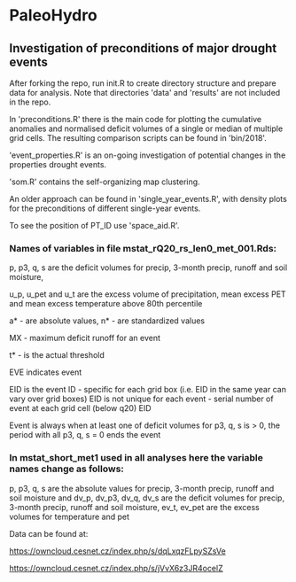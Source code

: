 # PaleoHydro

## Investigation of preconditions of major drought events

After forking the repo, run init.R to create directory structure and prepare data for analysis. Note that directories 'data' and 'results' are not included in the repo.

In 'preconditions.R' there is the main code for plotting the cumulative anomalies and normalised deficit volumes of a single or median of multiple grid cells. The resulting comparison scripts can be found in 'bin/2018'.

'event_properties.R' is an on-going investigation of potential changes in the properties drought events.

'som.R' contains the self-organizing map clustering.

An older approach can be found in 'single_year_events.R', with density plots for the preconditions of different single-year events.

To see the position of PT_ID use 'space_aid.R'.

### Names of variables in file mstat_rQ20_rs_len0_met_001.Rds:

p, p3, q, s are the deficit volumes for precip, 3-month precip, runoff and soil moisture, 

u_p, u_pet and u_t are the excess volume of precipitation, mean excess PET and mean excess temperature above 80th percentile

a* - are absolute values, n* - are standardized values

MX  - maximum deficit runoff for an event

t* - is the actual threshold

EVE indicates event

EID is the event ID - specific for each grid box (i.e. EID in the same year can vary over grid boxes)
EID is not unique for each event - serial number of event at each grid cell (below q20) EID

Event is always when at least one of deficit volumes for p3, q, s is > 0, the period with all p3, q, s = 0 ends the event 
### In mstat_short_met1 used in all analyses here the variable names change as follows:
p, p3, q, s are the absolute values for precip, 3-month precip, runoff and soil moisture and
dv_p, dv_p3, dv_q, dv_s are the deficit volumes for precip, 3-month precip, runoff and soil moisture, 
ev_t, ev_pet are the excess volumes for temperature and pet

Data can be found at:

https://owncloud.cesnet.cz/index.php/s/dqLxqzFLpySZsVe

https://owncloud.cesnet.cz/index.php/s/jVvX6z3JR4ocelZ
